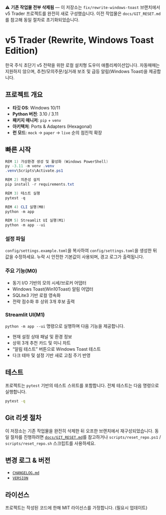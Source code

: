 ⚠️ **기존 작업물 전부 삭제됨** — 이 저장소는 `fix/rewrite-windows-toast` 브랜치에서 v5 Trader 프로젝트를 완전히 새로 구성했습니다. 이전 작업물은 `docs/GIT_RESET.md`를 참고해 동일 절차로 초기화되었습니다.

# v5 Trader (Rewrite, Windows Toast Edition)

한국 주식 초단기 v5 전략을 위한 로컬 설치형 도우미 애플리케이션입니다. 자동매매는 지원하지 않으며, 추천/모의주문/실거래 보조 및 급등 알림(Windows Toast)을 제공합니다.

## 프로젝트 개요
- **타깃 OS**: Windows 10/11
- **Python 버전**: 3.10 / 3.11
- **패키지 매니저**: `pip` + `venv`
- **아키텍처**: Ports & Adapters (Hexagonal)
- **런 모드**: `mock` → `paper` → `live` 순의 점진적 확장

## 빠른 시작
```powershell
REM 1) 가상환경 생성 및 활성화 (Windows PowerShell)
py -3.11 -m venv .venv
.venv\Scripts\Activate.ps1

REM 2) 의존성 설치
pip install -r requirements.txt

REM 3) 테스트 실행
pytest -q

REM 4) CLI 실행(M0)
python -m app

REM 5) Streamlit UI 실행(M1)
python -m app --ui
```

### 설정 파일
`config/settings.example.toml`을 복사하여 `config/settings.toml`을 생성한 뒤 값을 수정하세요. 누락 시 안전한 기본값이 사용되며, 경고 로그가 출력됩니다.

### 주요 기능(M0)
- 동기 I/O 기반의 모의 시세/브로커 어댑터
- Windows Toast(Win10Toast) 알림 어댑터
- SQLite3 기반 로컬 영속화
- 전략 점수화 후 상위 3개 후보 출력

### Streamlit UI(M1)
`python -m app --ui` 명령으로 실행하며 다음 기능을 제공합니다.
- 현재 설정 상태 패널 및 환경 정보
- 상위 3개 추천 카드 및 미니 차트
- “알림 테스트” 버튼으로 Windows Toast 테스트
- 다크 테마 및 설정 기반 새로 고침 주기 반영

## 테스트
프로젝트는 `pytest` 기반의 테스트 스위트를 포함합니다. 전체 테스트는 다음 명령으로 실행합니다.

```bash
pytest -q
```

## Git 리셋 절차
이 저장소는 기존 작업물을 완전히 삭제한 뒤 오프한 브랜치에서 재구성되었습니다. 동일 절차를 진행하려면 [`docs/GIT_RESET.md`](docs/GIT_RESET.md)를 참고하거나 `scripts/reset_repo.ps1` / `scripts/reset_repo.sh` 스크립트를 사용하세요.

## 변경 로그 & 버전
- [`CHANGELOG.md`](CHANGELOG.md)
- [`VERSION`](VERSION)

## 라이선스
프로젝트는 작성된 코드에 한해 MIT 라이선스를 가정합니다. (필요시 업데이트)
